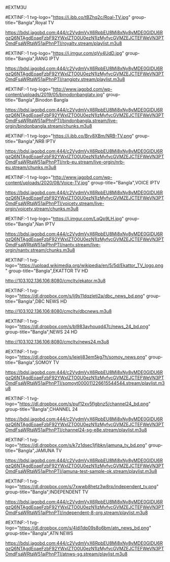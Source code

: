 #EXTM3U

#EXTINF:-1 tvg-logo="https://i.ibb.co/tBZhq2c/Roal-TV.jpg" group-title="Bangla",Royal TV

https://bdsl.jagobd.com:444/c2VydmVyX6RpbEU8Mi8xNy8yMDE0GIDU6RgzQ6NTAgdEoaeFzbF92YWxIZTO0U0ezN1IzMyfvcGVMZEJCTEFWeVN3PTOmdFsaWRtaW51aiPhnPTI/royaltv.stream/playlist.m3u8

#EXTINF:-1 tvg-logo="https://i.imgur.com/qVy4UdD.jpg" group-title="Bangla",RANG IPTV

https://bdsl.jagobd.com:444/c2VydmVyX6RpbEU8Mi8xNy8yMDE0GIDU6RgzQ6NTAgdEoaeFzbF92YWxIZTO0U0ezN1IzMyfvcGVMZEJCTEFWeVN3PTOmdFsaWRtaW51aiPhnPTI/rangiptv.stream/playlist.m3u8

#EXTINF:-1 tvg-logo="http://www.jagobd.com/wp-content/uploads/2019/05/binodonbanglatv.jpg" group-title="Bangla",Binodon Bangla 


https://bdsl.jagobd.com:444/c2VydmVyX6RpbEU8Mi8xNy8yMDE0GIDU6RgzQ6NTAgdEoaeFzbF92YWxIZTO0U0ezN1IzMyfvcGVMZEJCTEFWeVN3PTOmdFsaWRtaW51aiPhnPTI/bindonbangla.stream/live-orgin/bindonbangla.stream/chunks.m3u8


#EXTINF:-1 tvg-logo="https://i.ibb.co/Brv8XBm/NRB-TV.png" group-title="Bangla",NRB IPTV

https://bdsl.jagobd.com:444/c2VydmVyX6RpbEU8Mi8xNy8yMDE0GIDU6RgzQ6NTAgdEoaeFzbF92YWxIZTO0U0ezN1IzMyfvcGVMZEJCTEFWeVN3PTOmdFsaWRtaW51aiPhnPTI/nrb-eu.stream/live-orgin/nrb-eu.stream/chunks.m3u8


#EXTINF:-1 tvg-logo="http://www.jagobd.com/wp-content/uploads/2020/08/Voice-TV.jpg" group-title="Bangla",VOICE IPTV

https://bdsl.jagobd.com:444/c2VydmVyX6RpbEU8Mi8xNy8yMDE0GIDU6RgzQ6NTAgdEoaeFzbF92YWxIZTO0U0ezN1IzMyfvcGVMZEJCTEFWeVN3PTOmdFsaWRtaW51aiPhnPTI/voicetv.stream/live-orgin/voicetv.stream/chunks.m3u8


#EXTINF:-1 tvg-logo="https://i.imgur.com/LqQp9LH.jpg" group-title="Bangla",Nan IPTV

https://bdsl.jagobd.com:444/c2VydmVyX6RpbEU8Mi8xNy8yMDE0GIDU6RgzQ6NTAgdEoaeFzbF92YWxIZTO0U0ezN1IzMyfvcGVMZEJCTEFWeVN3PTOmdFsaWRtaW51aiPhnPTI/nantv.stream/live-orgin/nantv.stream/chunks.m3u8

#EXTINF:-1 tvg-logo="https://upload.wikimedia.org/wikipedia/en/5/5d/Ekattor_TV_logo.png" group-title="Bangla",EKATTOR TV HD

http://103.102.136.106:8080/cmcltv/ekator.m3u8

#EXTINF:-1 tvg-logo="https://dl.dropbox.com/s/lj9s11dqzleti2a/dbc_news_bd.png" group-title="Bangla",DBC NEWS HD

http://103.102.136.106:8080/cmcltv/dbcnews.m3u8



#EXTINF:-1 tvg-logo="https://dl.dropbox.com/s/bl983avhouqd47c/news_24_bd.png" group-title="Bangla",NEWS 24 HD

http://103.102.136.106:8080/cmcltv/news24.m3u8


#EXTINF:-1 tvg-logo="https://dl.dropbox.com/s/leielj83em5kg7h/somoy_news.png" group-title="Bangla",SOMOY TV

https://bdsl.jagobd.com:444/c2VydmVyX6RpbEU8Mi8xNy8yMDE0GIDU6RgzQ6NTAgdEoaeFzbF92YWxIZTO0U0ezN1IzMyfvcGVMZEJCTEFWeVN3PTOmdFsaWRtaW51aiPhnPTI/somoyt000011226615544544.stream/playlist.m3u8


#EXTINF:-1 tvg-logo="https://dl.dropbox.com/s/puf12xv5flgbnz5/channel24_bd.png" group-title="Bangla",CHANNEL 24


https://bdsl.jagobd.com:444/c2VydmVyX6RpbEU8Mi8xNy8yMDE0GIDU6RgzQ6NTAgdEoaeFzbF92YWxIZTO0U0ezN1IzMyfvcGVMZEJCTEFWeVN3PTOmdFsaWRtaW51aiPhnPTI/channel24-sg-e8e.stream/playlist.m3u8



#EXTINF:-1 tvg-logo="https://dl.dropbox.com/s/k7z1dsec1jfjbkn/jamuna_tv_bd.png" group-title="Bangla",JAMUNA TV


https://bdsl.jagobd.com:444/c2VydmVyX6RpbEU8Mi8xNy8yMDE0GIDU6RgzQ6NTAgdEoaeFzbF92YWxIZTO0U0ezN1IzMyfvcGVMZEJCTEFWeVN3PTOmdFsaWRtaW51aiPhnPTI/jamuna-test-sample-ok.stream/playlist.m3u8



#EXTINF:-1 tvg-logo="https://dl.dropbox.com/s/7xwwb8hetz3w8rp/independent_tv.png" group-title="Bangla",INDEPENDENT TV

https://bdsl.jagobd.com:444/c2VydmVyX6RpbEU8Mi8xNy8yMDE0GIDU6RgzQ6NTAgdEoaeFzbF92YWxIZTO0U0ezN1IzMyfvcGVMZEJCTEFWeVN3PTOmdFsaWRtaW51aiPhnPTI/independent-8-org.stream/playlist.m3u8


#EXTINF:-1 tvg-logo="https://dl.dropbox.com/s/4ldi1dp09s8o6bm/atn_news_bd.png" group-title="Bangla",ATN NEWS

https://bdsl.jagobd.com:444/c2VydmVyX6RpbEU8Mi8xNy8yMDE0GIDU6RgzQ6NTAgdEoaeFzbF92YWxIZTO0U0ezN1IzMyfvcGVMZEJCTEFWeVN3PTOmdFsaWRtaW51aiPhnPTI/atnws-sg.stream/playlist.m3u8






















